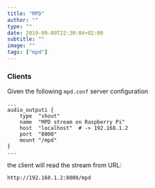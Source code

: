```yaml
---
title: "MPD"
author: ""
type: ""
date: 2019-09-09T22:30:04+02:00
subtitle: ""
image: ""
tags: ["mpd"]
---
```



### Clients

Given the following `mpd.conf` server configuration

    ...
	audio_outputi {
		type  "shout"
		name  "MPD stream on Raspberry Pi"
		host  "localhost"  # -> 192.168.1.2
		port  "8000"
		mount "/mpd"
	}
	...


the client will read the stream from URL:

    http://192.168.1.2:8000/mpd

